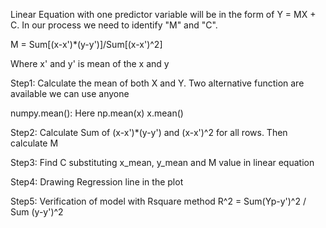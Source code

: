 Linear Equation with one predictor variable will be in the form of Y = MX + C. In our process we need to identify "M" and "C".

M = Sum[(x-x')*(y-y')]/Sum[(x-x')^2]

Where x' and y' is mean of the x and y

Step1: Calculate the mean of both X and Y. Two alternative function are available we can use anyone

numpy.mean(): Here np.mean(x)
x.mean()


Step2: Calculate Sum of (x-x')*(y-y') and (x-x')^2 for all rows. Then calculate M

Step3: Find C substituting x_mean, y_mean and M value in linear equation

Step4: Drawing Regression line in the plot

Step5: Verification of model with Rsquare method R^2 = Sum(Yp-y')^2 / Sum (y-y')^2
